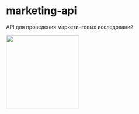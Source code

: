# marketing-api
API для проведения маркетинговых исследований

[<img src="https://cdn.profcomff.com/easycode/easycode.svg" width="200"></img>](https://easycode.profcomff.com/templates/docker-fastapi/workspace?mode=manual&param.Repository+URL=https://github.com/profcomff/marketing-api.git&param.Working+directory=marketing-api)
